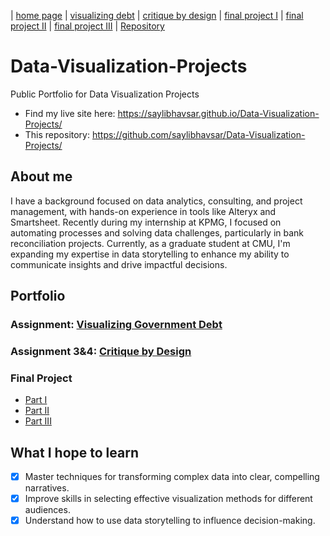 | [home page](https://saylibhavsar.github.io/Data-Visualization-Projects/) | [visualizing debt](visualizing-government-debt.md) | [critique by design](critique-by-design.md) | [final project I](final-project-part-one.md) | [final project II](final-project-part-two.md) | [final project III](final-project-part-three.md) | [Repository](https://github.com/saylibhavsar/Data-Visualization-Projects/)

# Data-Visualization-Projects
Public Portfolio for Data Visualization Projects

* Find my live site here: https://saylibhavsar.github.io/Data-Visualization-Projects/
* This repository: https://github.com/saylibhavsar/Data-Visualization-Projects/

## **About me**
I have a background focused on data analytics, consulting, and project management, with hands-on experience in tools like Alteryx and Smartsheet. Recently during my internship at KPMG, I focused on automating processes and solving data challenges, particularly in bank reconciliation projects. Currently, as a graduate student at CMU, I'm expanding my expertise in data storytelling to enhance my ability to communicate insights and drive impactful decisions.

## **Portfolio**

### Assignment: [Visualizing Government Debt](visualizing-government-debt.md)

### Assignment 3&4: [Critique by Design](critique-by-design.md)

### Final Project

- [Part I](final-project-part-one.md)
- [Part II](final-project-part-two.md)
- [Part III](final-project-part-three.md)


## **What I hope to learn**

- [x] Master techniques for transforming complex data into clear, compelling narratives.
- [x] Improve skills in selecting effective visualization methods for different audiences.
- [x] Understand how to use data storytelling to influence decision-making.
